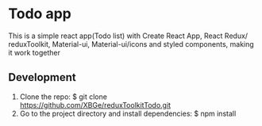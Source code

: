 # Todo app 

This is a simple react app(Todo list) with Create React App, React Redux/ reduxToolkit, Material-ui, Material-ui/icons and styled components, making it work together 

## Development
1. Clone the repo:
$ git clone https://github.com/XBGe/reduxToolkitTodo.git
2. Go to the project directory and install dependencies:
$  npm install
